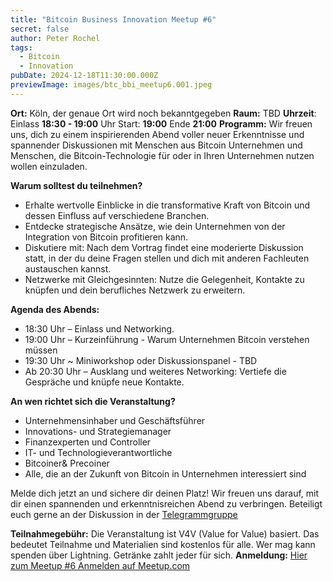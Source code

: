 ```yaml
---
title: "Bitcoin Business Innovation Meetup #6"
secret: false
author: Peter Rochel
tags:
  - Bitcoin
  - Innovation
pubDate: 2024-12-18T11:30:00.000Z
previewImage: images/btc_bbi_meetup6.001.jpeg
---
```


**Ort:** Köln, der genaue Ort wird noch bekanntgegeben
**Raum:** TBD
**Uhrzeit**:
Einlass **18:30 - 19:00** Uhr
Start: **19:00**
Ende **21:00**
**Programm:**
Wir freuen uns, dich zu einem inspirierenden Abend voller neuer Erkenntnisse und spannender Diskussionen mit Menschen aus Bitcoin Unternehmen und Menschen, die Bitcoin-Technologie für oder in Ihren Unternehmen nutzen wollen einzuladen.

**Warum solltest du teilnehmen?**

* Erhalte wertvolle Einblicke in die transformative Kraft von Bitcoin und dessen Einfluss auf verschiedene Branchen.
* Entdecke strategische Ansätze, wie dein Unternehmen von der Integration von Bitcoin profitieren kann.
* Diskutiere mit: Nach dem Vortrag findet eine moderierte Diskussion statt, in der du deine Fragen stellen und dich mit anderen Fachleuten austauschen kannst.
* Netzwerke mit Gleichgesinnten: Nutze die Gelegenheit, Kontakte zu knüpfen und dein berufliches Netzwerk zu erweitern.

**Agenda des Abends:**

* 18:30 Uhr – Einlass und Networking.
* 19:00 Uhr – Kurzeinführung - Warum Unternehmen Bitcoin verstehen müssen
* 19:30 Uhr ~ Miniworkshop oder Diskussionspanel - TBD
* Ab 20:30 Uhr – Ausklang und weiteres Networking: Vertiefe die Gespräche und knüpfe neue Kontakte.

**An wen richtet sich die Veranstaltung?**

* Unternehmensinhaber und Geschäftsführer
* Innovations- und Strategiemanager
* Finanzexperten und Controller
* IT- und Technologieverantwortliche
* Bitcoiner& Precoiner
* Alle, die an der Zukunft von Bitcoin in Unternehmen interessiert sind

Melde dich jetzt an und sichere dir deinen Platz!
Wir freuen uns darauf, mit dir einen spannenden und erkenntnisreichen Abend zu verbringen.
Beteiligt euch gerne an der Diskussion in der [Telegrammgruppe](https://t.me/BitcoinBusinessInnovationMeetup)

**Teilnahmegebühr:** Die Veranstaltung ist V4V (Value for Value) basiert. Das bedeutet Teilnahme und Materialien sind kostenlos für alle. Wer mag kann spenden über Lightning. Getränke zahlt jeder für sich.
**Anmeldung:** [Hier zum Meetup #6 Anmelden auf Meetup.com](https://www.meetup.com/bitcoin-business-innovation/events/305143952/?utm_medium=referral&utm_campaign=share-btn_savedevents_share_modal&utm_source=link)
